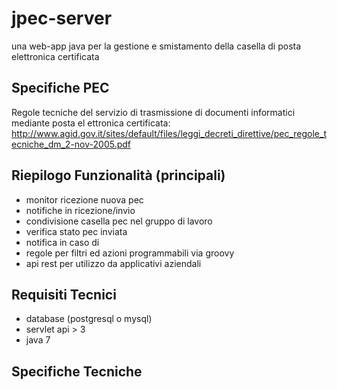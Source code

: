 # jpec-server
una web-app java per la gestione e smistamento della casella di posta elettronica certificata

## Specifiche PEC
Regole tecniche del servizio di trasmissione di documenti informatici mediante posta el ettronica certificata: 
http://www.agid.gov.it/sites/default/files/leggi_decreti_direttive/pec_regole_tecniche_dm_2-nov-2005.pdf

## Riepilogo Funzionalità (principali)
- monitor ricezione nuova pec
- notifiche in ricezione/invio
- condivisione casella pec nel gruppo di lavoro
- verifica stato pec inviata
- notifica in caso di
- regole per filtri ed azioni programmabili via groovy
- api rest per utilizzo da applicativi aziendali

## Requisiti Tecnici
- database (postgresql o mysql)
- servlet api > 3
- java 7

## Specifiche Tecniche
